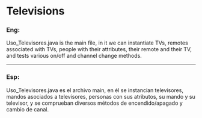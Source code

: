 # Televisions

### Eng:

Uso_Televisores.java is the main file, in it we can instantiate TVs, remotes associated with TVs, people with their attributes, their remote and their TV, and tests various on/off and channel change methods.
___
### Esp:

Uso_Televisores.java es el archivo main, en él se instancian televisores, mandos asociados a televisores, personas con sus atributos, su mando y su televisor, y se comprueban diversos métodos de encendido/apagado y cambio de canal.
